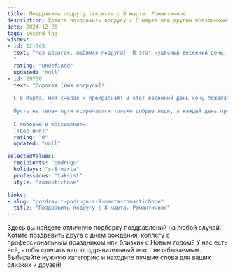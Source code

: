 ```yaml
---
title: Поздравить подругу таксиста с 8 марта. Романтичное
description: Хотите поздравить подругу с 8 марта или другим праздником? Наш ИИ создаст незабываемое поздравление, а вы обязательно выделитесь среди других.  
date: 2024-12-25
tags: second tag
wishes:
- id: 121345
  text: "Моя дорогая, любимая подруга!  В этот чудесный весенний день, 8 Марта, я хочу пожелать тебе всего самого светлого и прекрасного! Пусть твой путь, как и траектория твоих поездок, всегда будет  уверенным и лёгким, а каждый новый день приносит радость и улыбки.  Пусть любовь, нежность и забота окружают тебя, как яркие огни ночного города.  Будь счастлива, моя дорогая,  и знай, что ты – настоящая звезда на дороге жизни! С праздником!
  "
  rating: "undefined"
  updated: "null"
- id: 29730
  text: "Дорогая [Имя подруги]!
  
  С 8 Марта, моя смелая и прекрасная! В этот весенний день хочу пожелать тебе, чтобы каждая твоя поездка была наполнена радостью и хорошим настроением, а в сердце всегда царила любовь. Ты, как настоящий таксист, мастерски ведешь по жизни, и каждый пассажир становится свидетелем твоего обаяния и тепла.
  
  Пусть на твоем пути встречаются только добрые люди, а каждый день приносит новые приятные открытия. Желаю тебе нежности, вдохновения и щедрых комплиментов на каждом повороте судьбы. Пусть солнце светит ярко, а звезды дарят свою магию в ночных поездках.
  
  С любовью и восхищением,
  [Твое имя]"
  rating: "0"
  updated: "null"

selectedValues:
  recipients: "podrugu"
  holidays: "s-8-marta"
  professions: "taksist"
  style: "romantichnoe"

links:
- slug: "pozdravit-podrugu-s-8-marta-romantichnoe"
  title: "Поздравить подругу с 8 марта. Романтичное"
---
```


Здесь вы найдете отличную подборку поздравлений на любой случай. 
Хотите поздравить друга с днём рождения, коллегу с профессиональным праздником или близких с Новым годом? У нас есть всё, чтобы сделать ваш поздравительный текст незабываемым. Выбирайте нужную категорию и находите лучшие слова для ваших близких и друзей!
